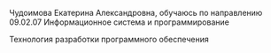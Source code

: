 Чудоимова Екатерина Александровна, обучаюсь по направлению 09.02.07 Информационное система и программирование

Технология разработки программного обеспечения
